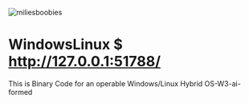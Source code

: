 ![miliesboobies](https://github.com/MyloCyrus/WindowsLinux/assets/106925214/2af8d1cc-ebfd-4003-b191-a50229ef2b55)
# WindowsLinux $ http://127.0.0.1:51788/
This is Binary Code for an operable Windows/Linux Hybrid OS-W3-ai-formed
